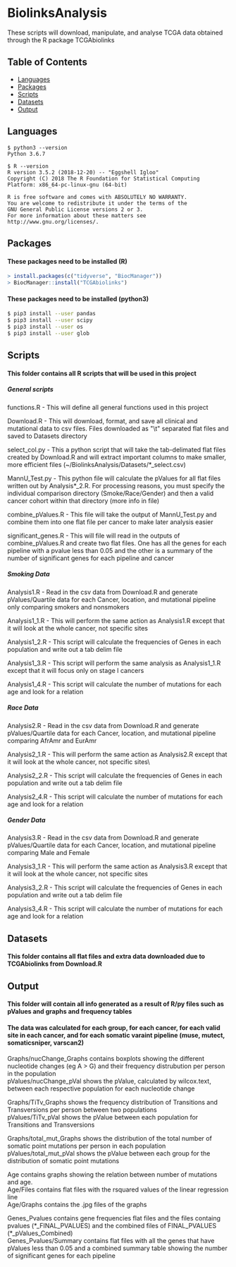 # BiolinksAnalysis
These scripts will download, manipulate, and analyse TCGA data obtained through the R package TCGAbiolinks

## Table of Contents
* [Languages](#languages)
* [Packages](#packages)  
* [Scripts](#Scripts)
* [Datasets](#Datasets)
* [Output](#Output)



<div id='languages'/>  

## Languages
```console
$ python3 --version
Python 3.6.7

$ R --version
R version 3.5.2 (2018-12-20) -- "Eggshell Igloo"
Copyright (C) 2018 The R Foundation for Statistical Computing
Platform: x86_64-pc-linux-gnu (64-bit)

R is free software and comes with ABSOLUTELY NO WARRANTY.
You are welcome to redistribute it under the terms of the
GNU General Public License versions 2 or 3.
For more information about these matters see
http://www.gnu.org/licenses/.
```
<div id='packages'/>  

## Packages  
#### These packages need to be installed (R)
```r
> install.packages(c("tidyverse", "BiocManager"))
> BiocManager::install("TCGAbiolinks")
```
#### These packages need to be installed (python3) 
```bash
$ pip3 install --user pandas
$ pip3 install --user scipy
$ pip3 install --user os
$ pip3 install --user glob
```
<div id='Scripts'/>  

## Scripts
#### This folder contains all R scripts that will be used in this project

##### General scripts

functions.R - This will define all  general functions used in this project  

Download.R - This will download, format, and save all clinical and mutational data to csv files. Files downloaded as "\t" separated flat files and saved to Datasets
directory  

select_col.py - This a python script that will take the tab-delimated flat files created by Download.R and will extract important columns to make smaller, more efficient files (~/BiolinksAnalysis/Datasets/\*\_select.csv)  

MannU_Test.py - This python file will calculate the pValues for all flat files written out by Analysis*_2.R. For processing reasons, you must specify the individual comparison directory (Smoke/Race/Gender) and then a valid cancer cohort within that directory (more info in file)  

combine_pValues.R - This file will take the output of MannU_Test.py and combine them into one flat file per cancer to make later analysis easier  

significant_genes.R - This will file will read in the outputs of combine_pValues.R and create two flat files. One has all the genes for each pipeline with a pvalue less than 0.05 and the other is a summary of the number of significant genes for each pipeline and cancer

##### Smoking Data

Analysis1.R - Read in the csv data from Download.R and generate pValues/Quartile data for each Cancer, location, and mutational pipeline only comparing smokers and nonsmokers  

Analysis1_1.R - This will perform the same action as Analysis1.R except that it will look at the whole cancer, not specific sites

Analysis1_2.R - This script will calculate the frequencies of Genes in each population and write out a tab delim file

Analysis1_3.R - This script will perform the same analysis as Analysis1_1.R except that it will focus only on stage I cancers

Analysis1_4.R - This script will calculate the number of mutations for each age and look for a relation

##### Race Data

Analysis2.R - Read in the csv data from Download.R and generate pValues/Quartile data for each Cancer, location, and mutational pipeline  comparing AfrAmr and EurAmr  

Analysis2_1.R - This will perform the same action as Analysis2.R except that it will look at the whole cancer, not specific sites\

Analysis2_2.R - This script will calculate the frequencies of Genes in each population and write out a tab delim file

Analysis2_4.R - This script will calculate the number of mutations for each age and look for a relation

##### Gender Data

Analysis3.R - Read in the csv data from Download.R and generate pValues/Quartile data for each Cancer, location, and mutational pipeline  comparing Male and Female  

Analysis3_1.R - This will perform the same action as Analysis3.R except that it will look at the whole cancer, not specific sites

Analysis3_2.R - This script will calculate the frequencies of Genes in each population and write out a tab delim file

Analysis3_4.R - This script will calculate the number of mutations for each age and look for a relation

<div id='Datasets'/>  

## Datasets
#### This folder contains all flat files and extra data downloaded due to TCGAbiolinks from Download.R

<div id='Output'/>  

## Output
#### This folder will contain all info generated as a result of R/py files such as pValues and graphs and frequency tables 

#### The data was calculated for each group, for each cancer, for each valid site in each cancer, and for each somatic varaint pipeline (muse, mutect, somaticsniper, varscan2)  
Graphs/nucChange_Graphs contains boxplots showing the different nucleotide changes (eg A > G) and their frequency distrubution per person in the population  
pValues/nucChange_pVal shows the pValue, calculated by wilcox.text, between each respective population for each nucleotide change

Graphs/TiTv_Graphs shows the frequency distribution of Transitions and Transversions per person between two populations  
pValues/TiTv_pVal shows the pValue between each population for Transitions and Transversions

Graphs/total_mut_Graphs shows the distribution of the total number of somatic point mutations per person in each population  
pValues/total_mut_pVal shows the pValue between each group for the distribution of somatic point mutations  

Age contains graphs showing the relation between number of mutations and age.   
Age/Files contains flat files with the rsquared values of the linear regression line  
Age/Graphs contains the .jpg files of the graphs

Genes_Pvalues contains gene frequencies flat files and the files containg pvalues (\*_FINAL_PVALUES) and the combined files of FINAL_PVALUES (\*_pValues_Combined)  
Genes_Pvalues/Summary contains flat files with all the genes that have pValues less than 0.05 and a combined summary table showing the number of significant genes for each pipeline  